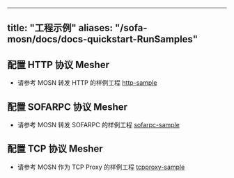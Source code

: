 
---
title: "工程示例"
aliases: "/sofa-mosn/docs/docs-quickstart-RunSamples"
---


## 配置 HTTP 协议 Mesher
+ 请参考 MOSN 转发 HTTP 的样例工程
  [http-sample](https://github.com/sofastack/sofa-mosn/blob/master/examples/cn_readme/http-sample/README.md)
## 配置 SOFARPC 协议 Mesher
+ 请参考 MOSN 转发 SOFARPC 的样例工程
  [sofarpc-sample](https://github.com/sofastack/sofa-mosn/blob/master/examples/cn_readme/sofarpc-sample/README.md)

## 配置 TCP 协议 Mesher
+ 请参考 MOSN 作为 TCP Proxy 的样例工程
  [tcpproxy-sample](https://github.com/sofastack/sofa-mosn/blob/master/examples/cn_readme/tcpproxy-sample/README.md)  